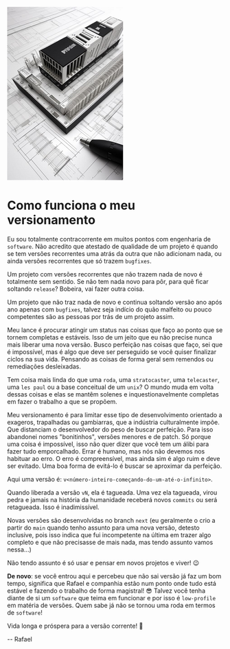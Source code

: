 ![version-glyph](figures/version-glyph.png)
# Como funciona o meu versionamento

Eu sou totalmente contracorrente em muitos pontos com engenharia de `software`. Não acredito que
atestado de qualidade de um projeto é quando se tem versões recorrentes uma atrás da outra que
não adicionam nada, ou ainda versões recorrentes que só trazem `bugfixes`.

Um projeto com versões recorrentes que não trazem nada de novo é totalmente sem sentido.
Se não tem nada novo para pôr, para quê ficar soltando `release`? Bobeira, vai fazer outra coisa.

Um projeto que não traz nada de novo e continua soltando versão ano após ano apenas com
`bugfixes`, talvez seja indício do quão malfeito ou pouco competentes são as pessoas por
trás de um projeto assim.

Meu lance é procurar atingir um status nas coisas que faço ao ponto que se tornem completas
e estáveis. Isso de um jeito que eu não precise nunca mais liberar uma nova versão. Busco
perfeição nas coisas que faço, sei que é impossível, mas é algo que deve ser perseguido se
você quiser finalizar ciclos na sua vida. Pensando as coisas de forma geral sem remendos ou
remediações desleixadas.

Tem coisa mais linda do que uma `roda`, uma `stratocaster`, uma `telecaster`, uma `les paul` ou
a base conceitual de um `unix`? O mundo muda em volta dessas coisas e elas se mantêm solenes e
inquestionavelmente completas em fazer o trabalho a que se propõem.

Meu versionamento é para limitar esse tipo de desenvolvimento orientado a exageros, trapalhadas
ou gambiarras, que a indústria culturalmente impõe. Que distanciam o desenvolvedor do peso de
buscar perfeição. Para isso abandonei nomes "bonitinhos", versões menores e de patch. Só porque uma
coisa é impossível, isso não quer dizer que você tem um álibi para fazer tudo emporcalhado.
Errar é humano, mas nós não devemos nos habituar ao erro. O erro é compreensível, mas ainda sim
é algo ruim e deve ser evitado. Uma boa forma de evitá-lo é buscar se aproximar da perfeição.

Aqui uma versão é: `v<número-inteiro-começando-do-um-até-o-infinito>`.

Quando liberada a versão `vN`, ela é tagueada. Uma vez ela tagueada, virou pedra e jamais
na história da humanidade receberá novos `commits` ou será retagueada. Isso é inadimissível.

Novas versões são desenvolvidas no branch `next` (eu geralmente o crio a partir do `main`
quando tenho assunto para uma nova versão, detesto inclusive, pois isso indica que fui
incompetente na última em trazer algo completo e que não precisasse de mais nada, mas
tendo assunto vamos nessa...)

Não tendo assunto é só usar e pensar em novos projetos e viver! :wink:

**De novo**: se você entrou aqui e percebeu que não sai versão já faz um bom tempo, significa
que Rafael e companhia estão num ponto onde tudo está estável e fazendo o trabalho de forma
magistral! :sunglasses: Talvez você tenha diante de si um `software` que teima em funcionar
e por isso é `low-profile` em matéria de versões. Quem sabe já não se tornou uma roda em termos
de `software`!

Vida longa e próspera para a versão corrente! :vulcan_salute:

-- Rafael
